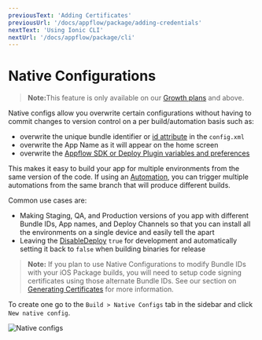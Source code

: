```yaml
---
previousText: 'Adding Certificates'
previousUrl: '/docs/appflow/package/adding-credentials'
nextText: 'Using Ionic CLI'
nextUrl: '/docs/appflow/package/cli'
---
```


# Native Configurations

<blockquote>
  <p><b>Note:</b>This feature is only available on our <a href="/pricing">Growth plans</a> and above.</p>
</blockquote>

Native configs allow you overwrite certain configurations without having to commit changes to version control on a per build/automation basis such as:

* overwrite the unique bundle identifier or [id attribute](https://cordova.apache.org/docs/en/latest/config_ref/#widget) in the `config.xml`
* overwrite the App Name as it will appear on the home screen
* overwrite the [Appflow SDK or Deploy Plugin variables and preferences](/docs/appflow/deploy/api#plugin-variables)

This makes it easy to build your app for multiple environments from the same version of the code. If using an [Automation](/docs/appflow/automation/intro), you can trigger multiple automations from the same branch that will produce different builds.

Common use cases are:

* Making Staging, QA, and Production versions of you app with different Bundle IDs, App names, and Deploy Channels so that you can install all the environments on a single device and easily tell the apart
* Leaving the [DisableDeploy](/docs/appflow/deploy/api#disabledeploy) `true` for development and automatically setting it back to `false` when building binaries for release

<blockquote>
  <b>Note:</b> If you plan to use Native Configurations to modify Bundle IDs with your iOS Package builds, you will need to setup code signing certificates using those alternate Bundle IDs. See our section on <a href="/docs/appflow/package/credentials">Generating Certificates</a> for more information.
</blockquote>

To create one go to the `Build > Native Configs` tab in the sidebar and click `New native config`.

![Native configs](/docs/assets/img/appflow/ss-native-configs.png)
